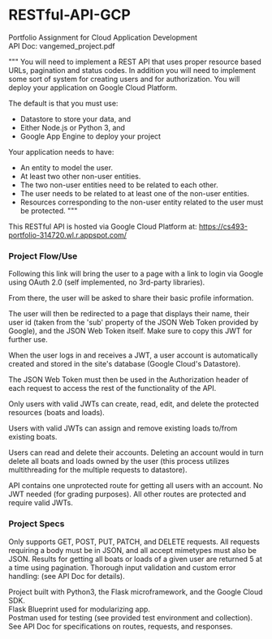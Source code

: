 # RESTful-API-GCP

Portfolio Assignment for Cloud Application Development \
API Doc: vangemed_project.pdf

"""
You will need to implement a REST API that uses proper resource based URLs, pagination and status codes. In addition you will need to implement some sort of system for creating users and for authorization. You will deploy your application on Google Cloud Platform.

The default is that you must use:
- Datastore to store your data, and
- Either Node.js or Python 3, and
- Google App Engine to deploy your project

Your application needs to have:

- An entity to model the user.
- At least two other non-user entities.
- The two non-user entities need to be related to each other.
- The user needs to be related to at least one of the non-user entities.
- Resources corresponding to the non-user entity related to the user must be protected.
"""

This RESTful API is hosted via Google Cloud Platform at: https://cs493-portfolio-314720.wl.r.appspot.com/


### Project Flow/Use

Following this link will bring the user to a page with a link to login via Google using OAuth 2.0 (self implemented, no 3rd-party libraries).

From there, the user will be asked to share their basic profile information. 

The user will then be redirected to a page that displays their name, their user id (taken from the 'sub' property of the JSON Web Token provided by Google), and the JSON Web Token itself. Make sure to copy this JWT for further use.

When the user logs in and receives a JWT, a user account is automatically created and stored in the site's database (Google Cloud's Datastore).

The JSON Web Token must then be used in the Authorization header of each request to access the rest of the functionality of the API.

Only users with valid JWTs can create, read, edit, and delete the protected resources (boats and loads).

Users with valid JWTs can assign and remove existing loads to/from existing boats.

Users can read and delete their accounts. Deleting an account would in turn delete all boats and loads owned by the user (this process utilizes multithreading for the multiple requests to datastore). 

API contains one unprotected route for getting all users with an account. No JWT needed (for grading purposes). All other routes are protected and require valid JWTs.


### Project Specs

Only supports GET, POST, PUT, PATCH, and DELETE requests.
All requests requiring a body must be in JSON, and all accept mimetypes must also be JSON. 
Results for getting all boats or loads of a given user are returned 5 at a time using pagination.
Thorough input validation and custom error handling: (see API Doc for details).

Project built with Python3, the Flask microframework, and the Google Cloud SDK.\
Flask Blueprint used for modularizing app.\
Postman used for testing (see provided test environment and collection).\
See API Doc for specifications on routes, requests, and responses.

